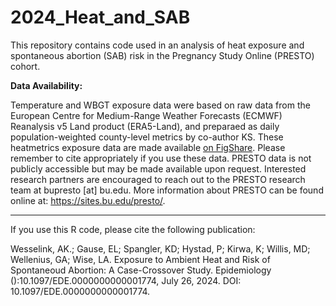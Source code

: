 # 2024_Heat_and_SAB
This repository contains code used in an analysis of heat exposure and spontaneous abortion (SAB) risk in the Pregnancy Study Online (PRESTO) cohort.


**Data Availability:**

Temperature and WBGT exposure data were based on raw data from the European Centre for Medium-Range Weather Forecasts (ECMWF) Reanalysis v5 Land product (ERA5-Land), and preparaed as daily population-weighted county-level metrics by co-author KS. These heatmetrics exposure data are made available [on FigShare](https://figshare.com/articles/software/heatmetrics_R_Package/19739965). Please remember to cite appropriately if you use these data. PRESTO data is not publicly accessible but may be made available upon request. Interested research partners are encouraged to reach out to the PRESTO research team at bupresto [at] bu.edu. More information about PRESTO can be found online at: https://sites.bu.edu/presto/. 

___

If you use this R code, please cite the following publication:

Wesselink, AK.; Gause, EL; Spangler, KD; Hystad, P; Kirwa, K; Willis, MD; Wellenius, GA; Wise, LA. Exposure to Ambient Heat and Risk of Spontaneoud Abortion: A Case-Crossover Study. Epidemiology ():10.1097/EDE.0000000000001774, July 26, 2024. DOI: 10.1097/EDE.0000000000001774.


